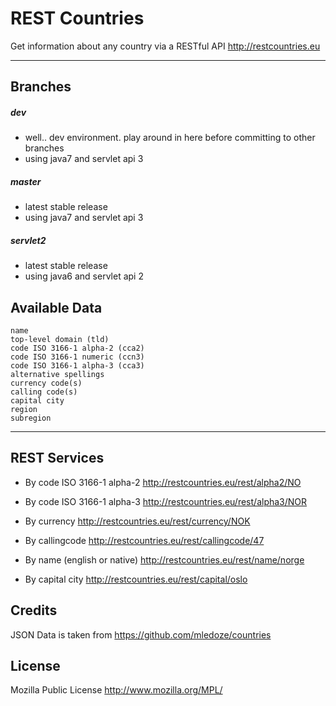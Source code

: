 REST Countries
=====================

Get information about any country via a RESTful API http://restcountries.eu

----------

Branches
---------
##### dev
* well.. dev environment. play around in here before committing to other branches<br />
* using java7 and servlet api 3

##### master
* latest stable release
* using java7 and servlet api 3

##### servlet2
* latest stable release
* using java6 and servlet api 2

Available Data
---------

    name
    top-level domain (tld)
    code ISO 3166-1 alpha-2 (cca2)
    code ISO 3166-1 numeric (ccn3)
    code ISO 3166-1 alpha-3 (cca3)
    alternative spellings
    currency code(s)
    calling code(s)
    capital city
    region
    subregion
----------

REST Services
---------
- By code ISO 3166-1 alpha-2 http://restcountries.eu/rest/alpha2/NO

- By code ISO 3166-1 alpha-3 http://restcountries.eu/rest/alpha3/NOR

- By currency http://restcountries.eu/rest/currency/NOK

- By callingcode http://restcountries.eu/rest/callingcode/47

- By name (english or native) http://restcountries.eu/rest/name/norge

- By capital city http://restcountries.eu/rest/capital/oslo

Credits
---------
JSON Data is taken from https://github.com/mledoze/countries

License
---------
Mozilla Public License http://www.mozilla.org/MPL/
